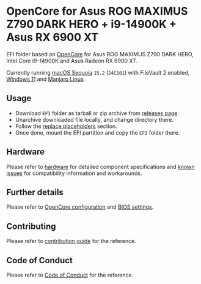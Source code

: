 # OpenCore for Asus ROG MAXIMUS Z790 DARK HERO + i9-14900K + Asus RX 6900 XT

EFI folder based on [OpenCore](https://github.com/acidanthera/OpenCorePkg) for Asus ROG MAXIMUS Z790 DARK HERO, Intel Core i9-14900K and Asus Radeon RX 6900 XT.

Currently running [macOS Sequoia](https://www.apple.com/macos/macos-sequoia/) `15.2` (`24C101`) with FileVault 2 enabled,
[Windows 11](https://www.microsoft.com/en-us/windows/windows-11) and [Manjaro Linux](https://manjaro.org/).

## Usage

- Download `EFI` folder as tarball or zip archive from [releases page](https://github.com/vovinacci/OpenCore-ASUS-ROG-MAXIMUS-Z790-DARK-HERO/releases).
- Unarchive downloaded file locally, and change directory there.
- Follow the [replace placeholders](docs/contribution.md#replace-placeholders) section.
- Once done, mount the EFI partition and copy the `EFI` folder there.

## Hardware

Please refer to [hardware](docs/hardware.md) for detailed component specifications and [known issues](docs/known-issues.md) for compatibility information and
workarounds.

## Further details

Please refer to [OpenCore configuration](docs/opencore.md) and [BIOS settings](docs/bios.md).

## Contributing

Please refer to [contribution guide](docs/contribution.md) for the reference.

## Code of Conduct

Please refer to [Code of Conduct](CODE_OF_CONDUCT.md) for the reference.
